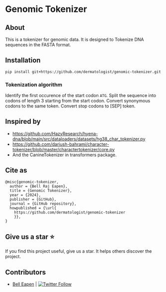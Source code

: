 # Genomic Tokenizer

## About

This is a tokenizer for genomic data. It is designed to Tokenize DNA sequences in the FASTA format.

## Installation

```bash
pip install git+https://github.com/dermatologist/genomic-tokenizer.git
```

### Tokenization algorithm
Identify the first occurence of the start codon `ATG`.
Split the sequence into codons of length 3 starting from the start codon.
Convert synonymous codons to the same token.
Convert stop codons to [SEP] token.

## Inspired by

* https://github.com/HazyResearch/hyena-dna/blob/main/src/dataloaders/datasets/hg38_char_tokenizer.py
* https://github.com/dariush-bahrami/character-tokenizer/blob/master/charactertokenizer/core.py
* And the CanineTokenizer in transformers package.

## Cite as

```
@misc{genomic-tokenizer,
  author = {Bell Raj Eapen},
  title = {Genomic Tokenizer},
  year = {2024},
  publisher = {GitHub},
  journal = {GitHub repository},
  howpublished = {\url{
    https://github.com/dermatologist/genomic-tokenizer
    }},
}
```

## Give us a star ⭐️
If you find this project useful, give us a star. It helps others discover the project.

## Contributors

* [Bell Eapen](https://nuchange.ca) | [![Twitter Follow](https://img.shields.io/twitter/follow/beapen?style=social)](https://twitter.com/beapen)